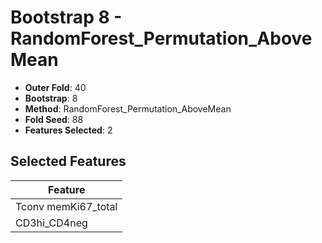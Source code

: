 # Bootstrap 8 - RandomForest_Permutation_AboveMean

- **Outer Fold**: 40
- **Bootstrap**: 8
- **Method**: RandomForest_Permutation_AboveMean
- **Fold Seed**: 88
- **Features Selected**: 2

## Selected Features

| Feature |
|---------|
| Tconv memKi67_total |
| CD3hi_CD4neg |
